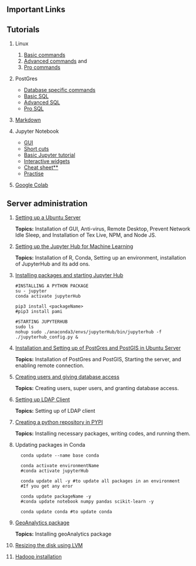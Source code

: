 
## Important Links
## Tutorials
1. Linux
   1. [Basic commands](linuxCommands.html)
   2. [Advanced commands](linuxAdvCommands.html) and
   3. [Pro commands](linuxProCommands.html)
   
2. PostGres
   - [Database specific commands](https://www.commandprompt.com/education/postgresql-basic-psql-commands/)
   - [Basic SQL](postGresCommands.html)
   - [Advanced SQL](postGresAdvCommands.html)
   - [Pro SQL](postGresProCommands.html)

3. [Markdown](https://www.datacamp.com/tutorial/markdown-in-jupyter-notebook)
   
4. Jupyter Notebook

   - [GUI](https://docs.sevenbridges.com/docs/editor-quick-reference)
   - [Short cuts](https://udayrage.github.io/jupyterLabCommands.html)
   - [Basic Jupyter tutorial](https://towardsdatascience.com/a-beginners-tutorial-to-jupyter-notebooks-1b2f8705888a)
   - [Interactive widgets](https://towardsdatascience.com/bring-your-jupyter-notebook-to-life-with-interactive-widgets-bc12e03f0916)
   - [Cheat sheet**](https://www.edureka.co/blog/cheatsheets/jupyter-notebook-cheat-sheet)
   - [Practise](markdownPractise.pdf)
   
5. [Google Colab](https://www.tutorialspoint.com/google_colab/index.htm)



## Server administration

1. [Setting up a Ubuntu Server](ubuntu.html)

    __Topics:__ Installation of GUI, Anti-virus, Remote Desktop, Prevent Network Idle Sleep, and Installation of Tex Live, NPM, and Node JS.
    
2. [Setting up the Jupyter Hub for Machine Learning](jupyterHub.html)

   __Topics:__ Installation of R, Conda, Setting up an environment, installation of JupyterHub and its add ons. 


3. [Installing packages and starting Jupyter Hub](jupyterHubPackage_start.md)

       #INSTALLING A PYTHON PACKAGE
       su - jupyter
       conda activate jupyterHub
         
       pip3 install <packageName>
       #pip3 install pami

       #STARTING JUPYTERHUB
       sudo ls
       nohup sudo ./anaconda3/envs/jupyterHub/bin/jupyterhub -f ./jupyterhub_config.py & 
4. [Installation and Setting up of PostGres and PostGIS in Ubuntu Server](postGres.html)

    __Topics:__ Installation of PostGres and PostGIS, Starting the server, and enabling remote connection. 

5. [Creating users and giving database access](users.html)

    __Topics:__ Creating users, super users, and granting database access.

6. [Setting up LDAP Client](ldap.html)

    __Topics:__ Setting up of LDAP client 

7. [Creating a python repository in PYPI](pypi.html)

    __Topics:__ Installing necessary packages, writing codes, and running them.

8. Updating packages in Conda

         conda update --name base conda

         conda activate environmentName
         #conda activate jupyterHub

         conda update all -y #to update all packages in an environment
         #If you get any eror 

         conda update packageName -y
         #conda update notebook numpy pandas scikit-learn -y

         conda update conda #to update conda

9. [GeoAnalytics package](geoAnalytics.html)

    __Topics:__ Installing geoAnalytics package

10. [Resizing the disk using LVM](diskResize.html)

11. [Hadoop installation](hadoop.md) 

